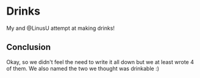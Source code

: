 Drinks
======

My and @LinusU attempt at making drinks!

Conclusion
----------

Okay, so we didn't feel the need to write it all down but we at least wrote 4 of them. We also named the two we thought was drinkable :)
